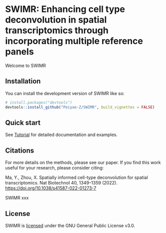 # SWIMR: Enhancing cell type deconvolution in spatial transcriptomics through incorporating multiple reference panels

Welcome to SWIMR

## Installation

You can install the development version of SWIMR like so:

``` r
# install.packages("devtools")
devtools::install_github("Peiyao-Z/SWIMR", build_vignettes = FALSE)
```

## Quick start

See [Tutorial](./vignettes/SWIMR_Human_developing_heart.Rmd) for detailed documentation and examples.

## Citations

For more details on the methods, please see our paper. If you find this work useful for your research, please consider citing:

Ma, Y., Zhou, X. Spatially informed cell-type deconvolution for spatial transcriptomics. Nat Biotechnol 40, 1349–1359 (2022). <https://doi.org/10.1038/s41587-022-01273-7>

SWIMR xxx

## License

SWIMR is [licensed](./LICENSE.md) under the GNU General Public License v3.0.
